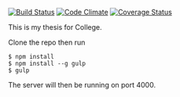 [![Build Status](https://travis-ci.org/SilverIronMan/dbproject.svg?branch=dev)](https://travis-ci.org/SilverIronMan/dbproject)
[![Code Climate](https://codeclimate.com/github/SilverIronMan/dbproject/badges/gpa.svg)](https://codeclimate.com/github/SilverIronMan/dbproject)
[![Coverage Status](https://coveralls.io/repos/github/SilverIronMan/dbproject/badge.svg)](https://coveralls.io/github/SilverIronMan/dbproject)

This is my thesis for College.

Clone the repo then run
```
$ npm install
$ npm install --g gulp
$ gulp
```

The server will then be running on port 4000.
